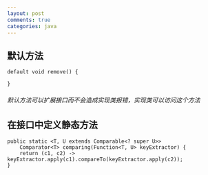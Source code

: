 ```yaml
---
layout: post
comments: true
categories: java
---
```


## 默认方法

```
default void remove() {
    
}
```

###### 默认方法可以扩展接口而不会造成实现类报错，实现类可以访问这个方法

## 在接口中定义静态方法

```
public static <T, U extends Comparable<? super U>>
    Comparator<T> comparing(Function<T, U> keyExtractor) {
    return (c1, c2) -> keyExtractor.apply(c1).compareTo(keyExtractor.apply(c2));
}
```
